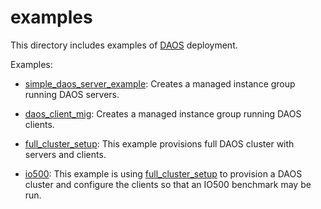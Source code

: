 # examples

This directory includes examples of [DAOS](https://docs.daos.io/) deployment.

Examples:
- [simple_daos_server_example](simple_daos_server_example): Creates a managed instance group running DAOS servers.

- [daos_client_mig](daos_client_mig): Creates a managed instance group running DAOS clients.

- [full_cluster_setup](full_cluster_setup): This example provisions full DAOS cluster with servers and clients.

- [io500](io500): This example is using [full_cluster_setup](
full_cluster_setup) to provision a DAOS cluster and configure the clients so that an IO500 benchmark may be run.
